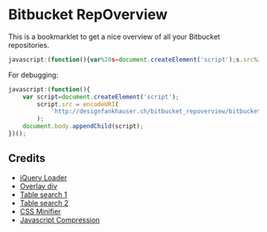 Bitbucket RepOverview
=====================

This is a bookmarklet to get a nice overview of all your Bitbucket repositories.


```javascript
javascript:(function(){var%20s=document.createElement('script');s.src%20=%20encodeURI('https://raw.github.com/pfankhauser/Bitbucket-RepOverview/master/bitbucket_repoverview.min.js');document.body.appendChild(s);})();
```

For debugging:

```javascript
javascript:(function(){
	var script=document.createElement('script');
		script.src = encodeURI(
			'http://designfankhauser.ch/bitbucket_repoverview/bitbucket_repoverview.js?v='+Math.random()
		);
	document.body.appendChild(script);
})();
```

## Credits
- [jQuery Loader](http://coding.smashingmagazine.com/2010/05/23/make-your-own-bookmarklets-with-jquery/)
- [Overlay div](http://css-tricks.com/snippets/jquery/append-site-overlay-div/)
- [Table search 1](http://www.willstrohl.com/Blog/PostId/468/Using-jQuery-to-Search-an-HTML-Table)
- [Table search 2](https://gist.github.com/jakebresnehan/2288330)
- [CSS Minifier](http://cssminifier.com)
- [Javascript Compression](http://jscompress.com)
